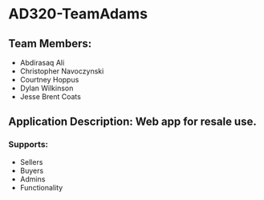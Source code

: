 # AD320-TeamAdams

## Team Members:
* Abdirasaq Ali
* Christopher Navoczynski
* Courtney Hoppus
* Dylan Wilkinson
* Jesse Brent Coats

## Application Description: Web app for resale use.
### Supports:
* Sellers
* Buyers
* Admins
* Functionality
		
